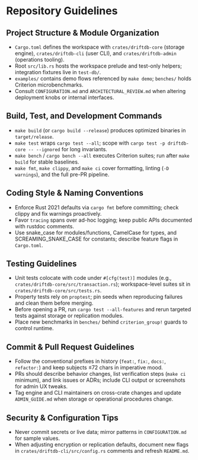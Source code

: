 # Repository Guidelines

## Project Structure & Module Organization
- `Cargo.toml` defines the workspace with `crates/driftdb-core` (storage engine), `crates/driftdb-cli` (user CLI), and `crates/driftdb-admin` (operations tooling).
- Root `src/lib.rs` hosts the workspace prelude and test-only helpers; integration fixtures live in `test-db/`.
- `examples/` contains demo flows referenced by `make demo`; `benches/` holds Criterion microbenchmarks.
- Consult `CONFIGURATION.md` and `ARCHITECTURAL_REVIEW.md` when altering deployment knobs or internal interfaces.

## Build, Test, and Development Commands
- `make build` (or `cargo build --release`) produces optimized binaries in `target/release`.
- `make test` wraps `cargo test --all`; scope with `cargo test -p driftdb-core -- --ignored` for long invariants.
- `make bench` / `cargo bench --all` executes Criterion suites; run after `make build` for stable baselines.
- `make fmt`, `make clippy`, and `make ci` cover formatting, linting (`-D warnings`), and the full pre-PR pipeline.

## Coding Style & Naming Conventions
- Enforce Rust 2021 defaults via `cargo fmt` before committing; check clippy and fix warnings proactively.
- Favor `tracing` spans over ad-hoc logging; keep public APIs documented with rustdoc comments.
- Use snake_case for modules/functions, CamelCase for types, and SCREAMING_SNAKE_CASE for constants; describe feature flags in `Cargo.toml`.

## Testing Guidelines
- Unit tests colocate with code under `#[cfg(test)]` modules (e.g., `crates/driftdb-core/src/transaction.rs`); workspace-level suites sit in `crates/driftdb-core/src/tests.rs`.
- Property tests rely on `proptest`; pin seeds when reproducing failures and clean them before merging.
- Before opening a PR, run `cargo test --all-features` and rerun targeted tests against storage or replication modules.
- Place new benchmarks in `benches/` behind `criterion_group!` guards to control runtime.

## Commit & Pull Request Guidelines
- Follow the conventional prefixes in history (`feat:`, `fix:`, `docs:`, `refactor:`) and keep subjects ≤72 chars in imperative mood.
- PRs should describe behavior changes, list verification steps (`make ci` minimum), and link issues or ADRs; include CLI output or screenshots for admin UX tweaks.
- Tag engine and CLI maintainers on cross-crate changes and update `ADMIN_GUIDE.md` when storage or operational procedures change.

## Security & Configuration Tips
- Never commit secrets or live data; mirror patterns in `CONFIGURATION.md` for sample values.
- When adjusting encryption or replication defaults, document new flags in `crates/driftdb-cli/src/config.rs` comments and refresh `README.md`.
